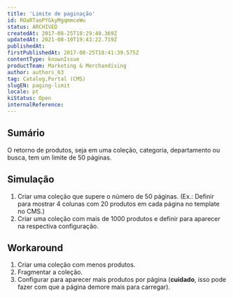 ```yaml
---
title: 'Limite de paginação'
id: ROaRTaoPYGkyMgqmmceWu
status: ARCHIVED
createdAt: 2017-08-25T18:29:40.369Z
updatedAt: 2021-08-10T19:43:22.719Z
publishedAt: 
firstPublishedAt: 2017-08-25T18:41:39.575Z
contentType: knownIssue
productTeam: Marketing & Merchandising
author: authors_63
tag: Catalog,Portal (CMS)
slugEN: paging-limit
locale: pt
kiStatus: Open
internalReference: 
---
```


## Sumário

O retorno de produtos, seja em uma coleção, categoria, departamento ou busca, tem um limite de 50 páginas. 

## Simulação

1. Criar uma coleção que supere o número de 50 páginas. (Ex.: Definir para mostrar 4 colunas com 20 produtos em cada página no template no CMS.)
2. Criar uma coleção com mais de 1000 produtos e definir para aparecer na respectiva configuração.


## Workaround

1. Criar uma coleção com menos produtos.
2. Fragmentar a coleção.
3. Configurar para aparecer mais produtos por página (__cuidado__, isso pode fazer com que a página demore mais para carregar).

